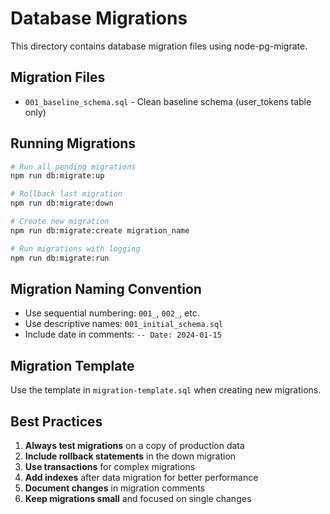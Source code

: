 # Database Migrations

This directory contains database migration files using node-pg-migrate.

## Migration Files

- `001_baseline_schema.sql` - Clean baseline schema (user_tokens table only)

## Running Migrations

```bash
# Run all pending migrations
npm run db:migrate:up

# Rollback last migration
npm run db:migrate:down

# Create new migration
npm run db:migrate:create migration_name

# Run migrations with logging
npm run db:migrate:run
```

## Migration Naming Convention

- Use sequential numbering: `001_`, `002_`, etc.
- Use descriptive names: `001_initial_schema.sql`
- Include date in comments: `-- Date: 2024-01-15`

## Migration Template

Use the template in `migration-template.sql` when creating new migrations.

## Best Practices

1. **Always test migrations** on a copy of production data
2. **Include rollback statements** in the down migration
3. **Use transactions** for complex migrations
4. **Add indexes** after data migration for better performance
5. **Document changes** in migration comments
6. **Keep migrations small** and focused on single changes
